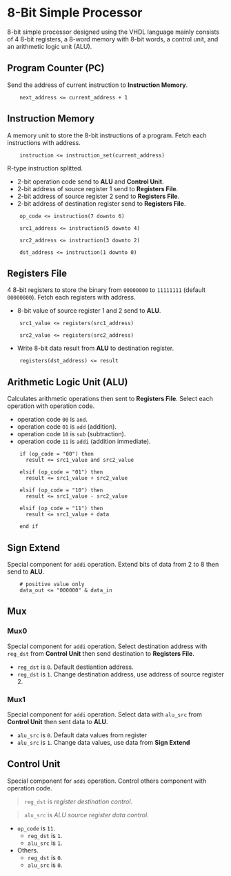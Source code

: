 # 8-Bit Simple Processor
8-bit simple processor designed using the VHDL language mainly consists of 4 8-bit registers, a 8-word memory with 8-bit words, a control unit, and an arithmetic logic unit (ALU).


## Program Counter (PC)
Send the address of current instruction to **Instruction Memory**.
```
    next_address <= current_address + 1
```


## Instruction Memory
A memory unit to store the 8-bit instructions of a program. Fetch each instructions with address.
```
    instruction <= instruction_set(current_address)
```

R-type instruction splitted.
* 2-bit operation code send to **ALU** and **Control Unit**.
* 2-bit address of source register 1 send to **Registers File**.
* 2-bit address of source register 2 send to **Registers File**.
* 2-bit address of destination register send to **Registers File**.
```
    op_code <= instruction(7 downto 6)
    
    src1_address <= instruction(5 downto 4)
    
    src2_address <= instruction(3 downto 2)
    
    dst_address <= instruction(1 downto 0)
```


## Registers File
4 8-bit registers to store the binary from ``00000000`` to ``11111111`` (default ``00000000``). Fetch each registers with address.

* 8-bit value of source register 1 and 2 send to **ALU**.
```
    src1_value <= registers(src1_address)
    
    src2_value <= registers(src2_address)
```

* Write 8-bit data result from **ALU** to destination register.
```
    registers(dst_address) <= result
```


## Arithmetic Logic Unit (ALU)
Calculates arithmetic operations then sent to **Registers File**. Select each operation with operation code.

* operation code ``00`` is ``and``.
* operation code ``01`` is ``add`` (addition).
* operation code ``10`` is ``sub`` (subtraction).
* operation code ``11`` is ``addi`` (addition immediate).
```
    if (op_code = "00") then
      result <= src1_value and src2_value

    elsif (op_code = "01") then
      result <= src1_value + src2_value

    elsif (op_code = "10") then
      result <= src1_value - src2_value

    elsif (op_code = "11") then
      result <= src1_value + data

    end if
```


## Sign Extend
Special component for ``addi`` operation. Extend bits of data from 2 to 8 then send to **ALU**.
```
    # positive value only
    data_out <= "000000" & data_in
```


## Mux
### Mux0
Special component for ``addi`` operation. Select destination address with ``reg_dst`` from **Control Unit** then send destination to **Registers File**.

* ``reg_dst`` is ``0``. Default destiantion address.
* ``reg_dst`` is ``1``. Change destination address, use address of source register 2.

### Mux1
Special component for ``addi`` operation. Select data with ``alu_src`` from **Control Unit** then sent data to **ALU**.

* ``alu_src`` is ``0``. Default data values from register
* ``alu_src`` is ``1``. Change data values, use data from **Sign Extend**


## Control Unit
Special component for ``addi`` operation. Control others component with operation code.

> ``reg_dst`` is *register destination control*.

> ``alu_src`` is *ALU source register data control*.

* ``op_code`` is ``11``.
    * ``reg_dst`` is ``1``.
    * ``alu_src`` is ``1``.
* Others.
    * ``reg_dst`` is ``0``.
    * ``alu_src`` is ``0``.
